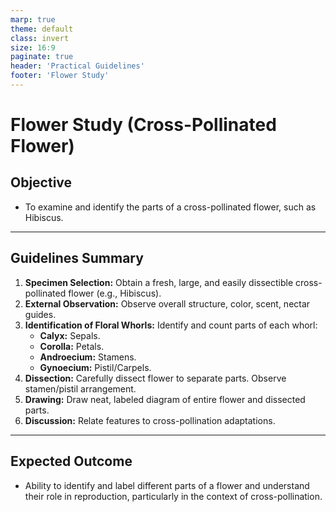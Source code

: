 ```yaml
---
marp: true
theme: default
class: invert
size: 16:9
paginate: true
header: 'Practical Guidelines'
footer: 'Flower Study'
---
```


# Flower Study (Cross-Pollinated Flower)

## Objective

*   To examine and identify the parts of a cross-pollinated flower, such as Hibiscus.

---

## Guidelines Summary

1.  **Specimen Selection:** Obtain a fresh, large, and easily dissectible cross-pollinated flower (e.g., Hibiscus).
2.  **External Observation:** Observe overall structure, color, scent, nectar guides.
3.  **Identification of Floral Whorls:** Identify and count parts of each whorl:
    *   **Calyx:** Sepals.
    *   **Corolla:** Petals.
    *   **Androecium:** Stamens.
    *   **Gynoecium:** Pistil/Carpels.
4.  **Dissection:** Carefully dissect flower to separate parts. Observe stamen/pistil arrangement.
5.  **Drawing:** Draw neat, labeled diagram of entire flower and dissected parts.
6.  **Discussion:** Relate features to cross-pollination adaptations.

---

## Expected Outcome

*   Ability to identify and label different parts of a flower and understand their role in reproduction, particularly in the context of cross-pollination.
